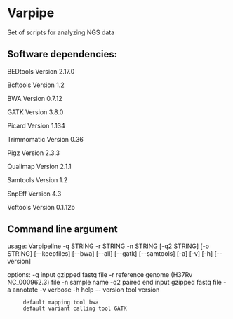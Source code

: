 # Varpipe

Set of scripts for analyzing NGS data

## Software dependencies:

BEDtools Version 2.17.0

Bcftools Version 1.2 

BWA Version 0.7.12

GATK Version 3.8.0

Picard Version 1.134

Trimmomatic Version 0.36

Pigz Version 2.3.3

Qualimap Version 2.1.1

Samtools Version 1.2

SnpEff Version 4.3

Vcftools Version 0.1.12b

## Command line argument
usage: Varpipeline -q STRING -r STRING -n STRING [-q2 STRING] [-o STRING]
                   [--keepfiles] [--bwa] [--all] [--gatk] [--samtools] [-a]
                   [-v] [-h] [--version]

options: -q input gzipped fastq file
         -r reference genome (H37Rv NC_000962.3) file
         -n sample name
         -q2 paired end input gzipped fastq file
         -a annotate
         -v verbose
         -h help
         -- version tool version

         default mapping tool bwa 
         default variant calling tool GATK 
